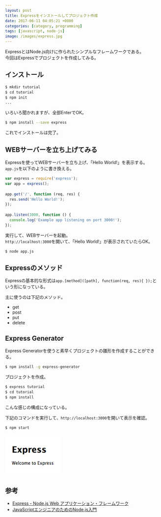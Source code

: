 ```yaml
---
layout: post
title: Expressをインストールしてプロジェクト作成
date: 2017-06-11 04:05:21 +0800
categories: [category, programming]
tags: [javascript, node-js]
image: /images/express.jpg
---
```

ExpressとはNode.js向けに作られたシンプルなフレームワークである。  
今回はExpressでプロジェクトを作成してみる。

## インストール

```bash
$ mkdir tutorial
$ cd tutorial
$ npm init
... 
```

いろいろ聞かれますが、全部EnterでOK。

```bash
$ npm install --save express 
```

これでインストールは完了。

## WEBサーバーを立ち上げてみる

Expressを使ってWEBサーバーを立ち上げ、「Hello World!」を表示する。  
`app.js`を以下のように書き換える。

```javascript
var express = require('express');
var app = express();

app.get('/', function (req, res) {
  res.send('Hello World!');
});

app.listen(3000, function () {
  console.log('Example app listening on port 3000!');
});
```

実行して、WEBサーバーを起動。  
`http://localhost:3000`を開いて、「Hello World!」が表示されていたらOK。

```bash
$ node app.js 
```

## Expressのメソッド

Expressの基本的な形式は`app.[method]([path], function(req, res){ });`という形になっている。

主に使うのは下記のメソッド。

- get
- post
- put
- delete

## Express Generator

Express Generatorを使うと素早くプロジェクトの雛形を作成することができる。

```bash
$ npm install -g express-generator 
```

プロジェクトを作成。

```bash
$ express tutorial
$ cd tutorial
$ npm install 
```

こんな感じの構成になっている。

下記のコマンドを実行して、`http://localhost:3000`を開いて表示を確認。

```bash
$ npm start 
```

![](../images/cfa4af82a898b512f4e3ab9c7b90367d-e1496920669796.png)

## 参考

- [Express - Node.js Web アプリケーション・フレームワーク](http://expressjs.com/ja/)
- [JavaScriptエンジニアのためのNode.js入門](http://amzn.to/2sGoTUS)

